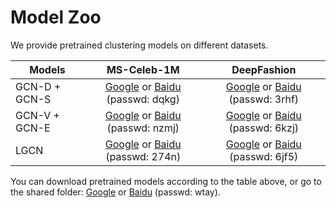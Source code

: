 # Model Zoo

We provide pretrained clustering models on different datasets.

| Models | MS-Celeb-1M | DeepFashion |
| ------ |:-----------:|:-----------:|
| GCN-D + GCN-S | [Google](https://drive.google.com/open?id=1LDrlQymhwS7du-ABa5C5oDwDr_kcivlz) or [Baidu](https://pan.baidu.com/s/1kWeZ9BcMpw5sdV70kG5Lig) (passwd: dqkg) | [Google](https://drive.google.com/open?id=1kDlq5HAhaLGVPIQJdNrhdWZSqzBWCFwS) or [Baidu](https://pan.baidu.com/s/1a6QPWlkQVUIy1TL4L8eipw) (passwd: 3rhf)|
| GCN-V + GCN-E | [Google](https://drive.google.com/open?id=127K2PwTe_Av0L5g6CN7lUIb2SVYTvqVz) or [Baidu](https://pan.baidu.com/s/15h1zl2kOYDdrBHeIZQUe7w) (passwd: nzmj)| [Google](https://drive.google.com/open?id=1NxJ5PiGS4YKlxPjnqyK_KKdyZeMIISHk) or [Baidu](https://pan.baidu.com/s/1PzrKP9jnI1PWQj4d5h_ZFw) (passwd: 6kzj)|
| LGCN | [Google](https://drive.google.com/open?id=10aJvH51nkjls8S8b5O58AxioSQKR-r5E) or [Baidu](https://pan.baidu.com/s/1cujCzAMTh7gluulrwDCtkQ) (passwd: 274n) | [Google](https://drive.google.com/open?id=14L2LjyRC5XswTxapVkcq71o6lz3_5Sm9) or [Baidu](https://pan.baidu.com/s/1hoL478MB77Y8IwhFYMWZ_A) (passwd: 6jf5) |

You can download pretrained models according to the table above, or go to the shared folder: [Google](https://drive.google.com/open?id=1zylDcvrvyItOLNYAvl-5CoLUuJyTcaeL) or [Baidu](https://pan.baidu.com/s/10MsDy2Bzn_zS8aXeCwXuXQ) (passwd: wtay).
